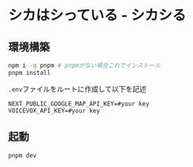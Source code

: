 # シカはシっている - シカシる

## 環境構築

```sh
npm i -g pnpm # pnpmがない場合これでインストール
pnpm install
```

`.env`ファイルをルートに作成して以下を記述

```env
NEXT_PUBLIC_GOOGLE_MAP_API_KEY=#your key
VOICEVOX_API_KEY=#your key
```

## 起動

```sh
pnpm dev
```

